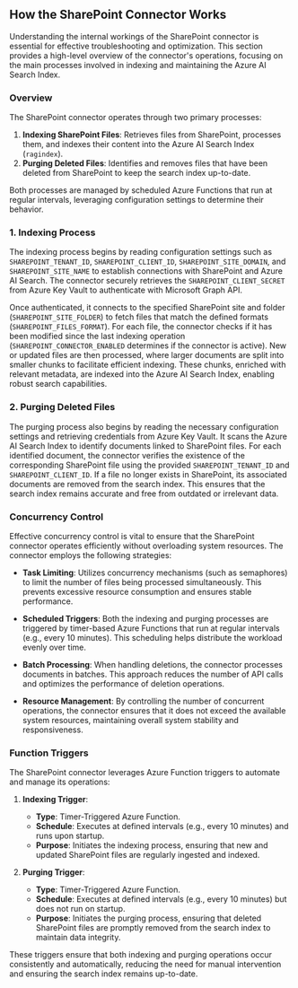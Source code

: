 ## How the SharePoint Connector Works

Understanding the internal workings of the SharePoint connector is essential for effective troubleshooting and optimization. This section provides a high-level overview of the connector's operations, focusing on the main processes involved in indexing and maintaining the Azure AI Search Index.

### Overview

The SharePoint connector operates through two primary processes:

1. **Indexing SharePoint Files**: Retrieves files from SharePoint, processes them, and indexes their content into the Azure AI Search Index (`ragindex`).
2. **Purging Deleted Files**: Identifies and removes files that have been deleted from SharePoint to keep the search index up-to-date.

Both processes are managed by scheduled Azure Functions that run at regular intervals, leveraging configuration settings to determine their behavior.

### 1. Indexing Process

The indexing process begins by reading configuration settings such as `SHAREPOINT_TENANT_ID`, `SHAREPOINT_CLIENT_ID`, `SHAREPOINT_SITE_DOMAIN`, and `SHAREPOINT_SITE_NAME` to establish connections with SharePoint and Azure AI Search. The connector securely retrieves the `SHAREPOINT_CLIENT_SECRET` from Azure Key Vault to authenticate with Microsoft Graph API.

Once authenticated, it connects to the specified SharePoint site and folder (`SHAREPOINT_SITE_FOLDER`) to fetch files that match the defined formats (`SHAREPOINT_FILES_FORMAT`). For each file, the connector checks if it has been modified since the last indexing operation (`SHAREPOINT_CONNECTOR_ENABLED` determines if the connector is active). New or updated files are then processed, where larger documents are split into smaller chunks to facilitate efficient indexing. These chunks, enriched with relevant metadata, are indexed into the Azure AI Search Index, enabling robust search capabilities.

### 2. Purging Deleted Files

The purging process also begins by reading the necessary configuration settings and retrieving credentials from Azure Key Vault. It scans the Azure AI Search Index to identify documents linked to SharePoint files. For each identified document, the connector verifies the existence of the corresponding SharePoint file using the provided `SHAREPOINT_TENANT_ID` and `SHAREPOINT_CLIENT_ID`. If a file no longer exists in SharePoint, its associated documents are removed from the search index. This ensures that the search index remains accurate and free from outdated or irrelevant data.

### Concurrency Control

Effective concurrency control is vital to ensure that the SharePoint connector operates efficiently without overloading system resources. The connector employs the following strategies:

- **Task Limiting**: Utilizes concurrency mechanisms (such as semaphores) to limit the number of files being processed simultaneously. This prevents excessive resource consumption and ensures stable performance.
  
- **Scheduled Triggers**: Both the indexing and purging processes are triggered by timer-based Azure Functions that run at regular intervals (e.g., every 10 minutes). This scheduling helps distribute the workload evenly over time.
  
- **Batch Processing**: When handling deletions, the connector processes documents in batches. This approach reduces the number of API calls and optimizes the performance of deletion operations.
  
- **Resource Management**: By controlling the number of concurrent operations, the connector ensures that it does not exceed the available system resources, maintaining overall system stability and responsiveness.

### Function Triggers

The SharePoint connector leverages Azure Function triggers to automate and manage its operations:

1. **Indexing Trigger**:
   - **Type**: Timer-Triggered Azure Function.
   - **Schedule**: Executes at defined intervals (e.g., every 10 minutes) and runs upon startup.
   - **Purpose**: Initiates the indexing process, ensuring that new and updated SharePoint files are regularly ingested and indexed.

2. **Purging Trigger**:
   - **Type**: Timer-Triggered Azure Function.
   - **Schedule**: Executes at defined intervals (e.g., every 10 minutes) but does not run on startup.
   - **Purpose**: Initiates the purging process, ensuring that deleted SharePoint files are promptly removed from the search index to maintain data integrity.

These triggers ensure that both indexing and purging operations occur consistently and automatically, reducing the need for manual intervention and ensuring the search index remains up-to-date.
